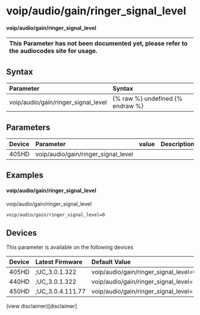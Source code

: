 ﻿---
description: voip/audio/gain/ringer_signal_level
search:
    keywords: ['voip','audio','gain','ringer_signal_level']
---

# voip/audio/gain/ringer_signal_level

#### voip/audio/gain/ringer_signal_level


| This Parameter has not been documented yet, please refer to the audiocodes site for usage.  |
| :--- |

## Syntax
| Parameter | Syntax |
| :--- | :--- |
|voip/audio/gain/ringer_signal_level | {% raw %} undefined {% endraw %} |

## Parameters
|Device|Parameter|value|Description|
|:---|:---|:---|:---|
| 405HD | voip/audio/gain/ringer_signal_level |  |  |

## Examples
#### voip/audio/gain/ringer_signal_level

voip/audio/gain/ringer_signal_level

```
voip/audio/gain/ringer_signal_level=0
```

## Devices
This parameter is available on the following devices

| Device | Latest Firmware | Default Value |
|:---|:---|:---|
| 405HD | ;UC_3.0.1.322 | voip/audio/gain/ringer_signal_level=0 
| 440HD | ;UC_3.0.1.322 | voip/audio/gain/ringer_signal_level=-6 
| 450HD | ;UC_3.0.4.111.77 | voip/audio/gain/ringer_signal_level=-6 

(view disclaimer)[disclaimer]
